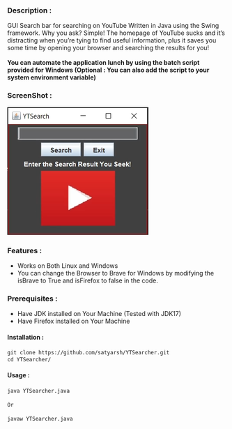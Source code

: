 ### Description :

GUI Search bar for searching on YouTube Written in Java using the Swing framework.
Why you ask? Simple! The homepage of YouTube sucks and it’s distracting when you’re tying to find useful information, plus it saves you some time by opening your browser and searching the results for you! <br> <br>
<b>You can automate the application lunch by using the batch script provided for Windows (Optional : You can also add the script to your system environment variable) </b>

### ScreenShot :

![ScreenShot](screenshot.png) 
 

### Features :
- Works on Both Linux and Windows
- You can change the Browser to Brave for Windows by modifying the 
isBrave to True and isFirefox to false in the code.

### Prerequisites :

- Have JDK installed on Your Machine (Tested with JDK17)
- Have Firefox installed on Your Machine

#### Installation :
  
```
git clone https://github.com/satyarsh/YTSearcher.git
cd YTSearcher/
```

#### Usage :  
```
java YTSearcher.java

Or

javaw YTSearcher.java
```
